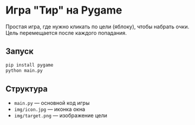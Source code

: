 # Игра "Тир" на Pygame

Простая игра, где нужно кликать по цели (яблоку), чтобы набрать очки. Цель перемещается после каждого попадания.

## Запуск

```bash
pip install pygame
python main.py
```

## Структура

- `main.py` — основной код игры
- `img/icon.jpg` — иконка окна
- `img/target.png` — изображение цели
